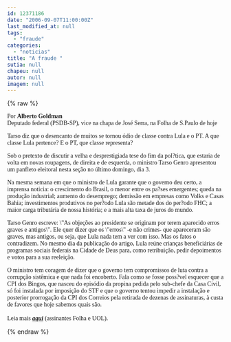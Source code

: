 ```yaml
---
id: 12371186
date: "2006-09-07T11:00:00Z"
last_modified_at: null
tags:
  - "fraude"
categories:
  - "noticias"
title: "A fraude "
sutia: null
chapeu: null
autor: null
imagem: null
---
```

{% raw %}
<p><P><FONT face=Verdana>Por <STRONG>Alberto Goldman</STRONG><BR>Deputado federal (PSDB-SP), vice na chapa de José Serra, na Folha de S.Paulo de hoje</FONT></P></p>
<p><P><FONT face=Verdana>Tarso diz que o desencanto de muitos se tornou ódio de classe contra Lula e o PT. A que classe Lula pertence? E o PT, que classe representa?</FONT></P></p>
<p><P><FONT face=Verdana>Sob o pretexto de discutir a velha e desprestigiada tese do fim da pol?tica, que estaria de volta em novas roupagens, de direita e de esquerda, o ministro Tarso Genro apresentou um panfleto eleitoral nesta seção no último domingo, dia 3. </FONT></P></p>
<p><P><FONT face=Verdana>Na mesma semana em que o ministro de Lula garante que o governo deu certo, a imprensa noticia: o crescimento do Brasil, o menor entre os pa?ses emergentes; queda na produção industrial; aumento do desemprego; demissão em empresas como Volks e Casas Bahia; investimentos produtivos no per?odo Lula são metade dos do per?odo FHC; a maior carga tributária de nossa história; e a mais alta taxa de juros do mundo. </FONT></P></p>
<p><P><FONT face=Verdana>Tarso Genro escreve: \"As objeções ao presidente se originam por terem aparecido erros graves e antigos\". Ele quer dizer que os \"erros\" -e não crimes- que apareceram são graves, mas antigos, ou seja, que Lula nada tem a ver com isso. Mas os fatos o contradizem. No mesmo dia da publicação do artigo, Lula reúne crianças beneficiárias de programas sociais federais na Cidade de Deus para, como retribuição, pedir depoimentos e votos para a sua reeleição. </FONT></P></p>
<p><P><FONT face=Verdana>O ministro tem coragem de dizer que o governo tem compromissos de luta contra a corrupção sistêmica e que nada foi encoberto. Fala como se fosse poss?vel esquecer que a CPI dos Bingos, que nasceu do episódio da propina pedida pelo sub-chefe da Casa Civil, só foi instalada por imposição do STF e que o governo tentou impedir a instalação e posterior prorrogação da CPI dos Correios pela retirada de dezenas de assinaturas, à custa de favores que hoje sabemos quais são.<BR><BR>Leia mais <STRONG><EM><A href=\"https://www1.folha.uol.com.br/fsp/opiniao/fz0709200609.htm\" target=_blank>aqui</A></EM></STRONG> (assinantes Folha e UOL).</FONT></P> </p>
{% endraw %}